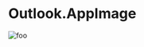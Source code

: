 # Outlook.AppImage

![foo](https://github.com/nx-appbuild-hub/Outlook.AppImage//actions/workflows/makefile.yml/badge.svg)
